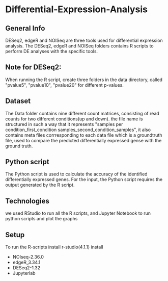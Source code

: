 # Differential-Expression-Analysis

## General Info
DESeq2, edgeR and NOISeq are three tools used for differential expression analysis. The DESeq2, edgeR and NOISeq folders contains R scripts to perform DE analyses with the specific tools.

## Note for DESeq2:
When running the R script, create three folders in the data directory, called "pvalue5", "pvalue10", "pvalue20" for different p-values. 

## Dataset 
The Data folder contains nine different count matrices, consisting of read counts for two different conditions(up and down).
the file name is structured in such a way that it represents "samples per condition_first_condition samples_second_condition_samples",
it also contains meta files corrresponding to each data file which is a groundtruth file, used to compare the predicted differentially expressed gense with the ground truth.

## Python script 
The Python script is used to calculate the accuracy of the identified differentially expressed genes. For the input, the Python script requires the output generated by the R script.

## Technologies
we used RStudio to run all the R scripts, and Jupyter Notebook to run python scripts and plot the graphs

## Setup
To run the R-scripts install r-studio(4.1.1)
install 
- NOIseq-2.36.0
- edgeR_3.34.1
- DESeq2-1.32
- Jupyterlab






